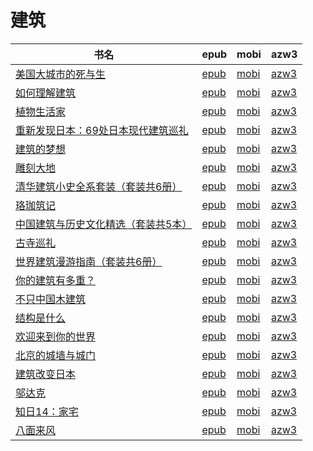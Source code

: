# 建筑

| 书名 | epub | mobi | azw3 |
| --- | --- | --- | --- |
| [美国大城市的死与生](http://ct.dalanmei.com/f/31084289-771246848-e06a96) | [epub](http://ct.dalanmei.com/f/31084289-771246848-e06a96) | [mobi](http://ct.dalanmei.com/f/31084289-771231619-a5663c) | [azw3](http://ct.dalanmei.com/f/31084289-771236543-9c304e) |
| [如何理解建筑](http://ct.dalanmei.com/f/31084289-771240707-e7c7c9) | [epub](http://ct.dalanmei.com/f/31084289-771240707-e7c7c9) | [mobi](http://ct.dalanmei.com/f/31084289-771228980-48cdcd) | [azw3](http://ct.dalanmei.com/f/31084289-771232730-f08cdb) |
| [植物生活家](http://ct.dalanmei.com/f/31084289-771240712-de570f) | [epub](http://ct.dalanmei.com/f/31084289-771240712-de570f) | [mobi](http://ct.dalanmei.com/f/31084289-771228993-57d7be) | [azw3](http://ct.dalanmei.com/f/31084289-771232738-cc6c55) |
| [重新发现日本：69处日本现代建筑巡礼](http://ct.dalanmei.com/f/31084289-771240724-66544e) | [epub](http://ct.dalanmei.com/f/31084289-771240724-66544e) | [mobi](http://ct.dalanmei.com/f/31084289-771229020-7c8431) | [azw3](http://ct.dalanmei.com/f/31084289-771232749-25d28b) |
| [建筑的梦想](http://ct.dalanmei.com/f/31084289-771241213-90cb07) | [epub](http://ct.dalanmei.com/f/31084289-771241213-90cb07) | [mobi](http://ct.dalanmei.com/f/31084289-771229648-28e873) | [azw3](http://ct.dalanmei.com/f/31084289-771233314-3f185e) |
| [雕刻大地](http://ct.dalanmei.com/f/31084289-570305454-3f8c9e) | [epub](http://ct.dalanmei.com/f/31084289-570305454-3f8c9e) | [mobi](http://ct.dalanmei.com/f/31084289-570169623-d485b1) | [azw3](http://ct.dalanmei.com/f/31084289-570377302-277a25) |
| [清华建筑小史全系套装（套装共6册）](http://ct.dalanmei.com/f/31084289-570306710-44a160) | [epub](http://ct.dalanmei.com/f/31084289-570306710-44a160) | [mobi](http://ct.dalanmei.com/f/31084289-570169766-be2979) | [azw3](http://ct.dalanmei.com/f/31084289-570378045-168b24) |
| [珞珈筑记](http://ct.dalanmei.com/f/31084289-570312869-94ed44) | [epub](http://ct.dalanmei.com/f/31084289-570312869-94ed44) | [mobi](http://ct.dalanmei.com/f/31084289-570169795-8704c3) | [azw3](http://ct.dalanmei.com/f/31084289-570378276-5891a2) |
| [中国建筑与历史文化精选（套装共5本）](http://ct.dalanmei.com/f/31084289-570352859-e1de5f) | [epub](http://ct.dalanmei.com/f/31084289-570352859-e1de5f) | [mobi](http://ct.dalanmei.com/f/31084289-570160938-8a7232) | [azw3](http://ct.dalanmei.com/f/31084289-571401323-db1270) |
| [古寺巡礼](http://ct.dalanmei.com/f/31084289-570357260-b69609) | [epub](http://ct.dalanmei.com/f/31084289-570357260-b69609) | [mobi](http://ct.dalanmei.com/f/31084289-570145497-fbf8a4) | [azw3](http://ct.dalanmei.com/f/31084289-571403826-7c844a) |
| [世界建筑漫游指南（套装共6册）](http://ct.dalanmei.com/f/31084289-570272816-fa236d) | [epub](http://ct.dalanmei.com/f/31084289-570272816-fa236d) | [mobi](http://ct.dalanmei.com/f/31084289-570130154-076fa9) | [azw3](http://ct.dalanmei.com/f/31084289-571410828-0cb5f2) |
| [你的建筑有多重？](http://ct.dalanmei.com/f/31084289-572072364-63e5f7) | [epub](http://ct.dalanmei.com/f/31084289-572072364-63e5f7) | [mobi](http://ct.dalanmei.com/f/31084289-571730830-52d907) | [azw3](http://ct.dalanmei.com/f/31084289-572088709-e4002f) |
| [不只中国木建筑](http://ct.dalanmei.com/f/31084289-572114102-23f73c) | [epub](http://ct.dalanmei.com/f/31084289-572114102-23f73c) | [mobi](http://ct.dalanmei.com/f/31084289-571714422-7d608a) | [azw3](http://ct.dalanmei.com/f/31084289-572124911-6864b8) |
| [结构是什么](http://ct.dalanmei.com/f/31084289-572121124-06c8e6) | [epub](http://ct.dalanmei.com/f/31084289-572121124-06c8e6) | [mobi](http://ct.dalanmei.com/f/31084289-571638347-d6ba70) | [azw3](http://ct.dalanmei.com/f/31084289-572182638-50ac55) |
| [欢迎来到你的世界](http://ct.dalanmei.com/f/31084289-571807449-ca3bd5) | [epub](http://ct.dalanmei.com/f/31084289-571807449-ca3bd5) | [mobi](http://ct.dalanmei.com/f/31084289-571539713-ef25d1) | [azw3](http://ct.dalanmei.com/f/31084289-572196124-588c83) |
| [北京的城墙与城门](http://ct.dalanmei.com/f/31084289-571808725-934675) | [epub](http://ct.dalanmei.com/f/31084289-571808725-934675) | [mobi](http://ct.dalanmei.com/f/31084289-571540960-b95f8f) | [azw3](http://ct.dalanmei.com/f/31084289-572196253-03608d) |
| [建筑改变日本](http://ct.dalanmei.com/f/31084289-571814244-a0aeb6) | [epub](http://ct.dalanmei.com/f/31084289-571814244-a0aeb6) | [mobi](http://ct.dalanmei.com/f/31084289-571543587-fc0ba4) | [azw3](http://ct.dalanmei.com/f/31084289-572196596-225558) |
| [邬达克](http://ct.dalanmei.com/f/31084289-571775035-82a288) | [epub](http://ct.dalanmei.com/f/31084289-571775035-82a288) | [mobi](http://ct.dalanmei.com/f/31084289-571499511-5a27d4) | [azw3](http://ct.dalanmei.com/f/31084289-571919852-9fc1b1) |
| [知日14：家宅](http://ct.dalanmei.com/f/31084289-571807918-2662f1) | [epub](http://ct.dalanmei.com/f/31084289-571807918-2662f1) | [mobi](http://ct.dalanmei.com/f/31084289-571540213-d2fab3) | [azw3](http://ct.dalanmei.com/f/31084289-572009421-661850) |
| [八面来风](None) | [epub](None) | [mobi](None) | [azw3](None) |
